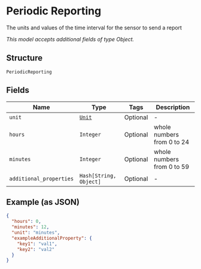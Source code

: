 
# Periodic Reporting

The units and values of the time interval for the sensor to send a report

*This model accepts additional fields of type Object.*

## Structure

`PeriodicReporting`

## Fields

| Name | Type | Tags | Description |
|  --- | --- | --- | --- |
| `unit` | [`Unit`](../../doc/models/unit.md) | Optional | - |
| `hours` | `Integer` | Optional | whole numbers from 0 to 24 |
| `minutes` | `Integer` | Optional | whole numbers from 0 to 59 |
| `additional_properties` | `Hash[String, Object]` | Optional | - |

## Example (as JSON)

```json
{
  "hours": 0,
  "minutes": 12,
  "unit": "minutes",
  "exampleAdditionalProperty": {
    "key1": "val1",
    "key2": "val2"
  }
}
```

